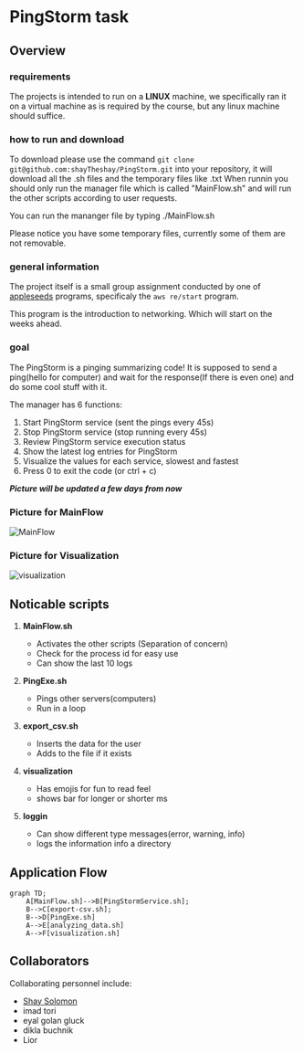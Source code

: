 # PingStorm task

## Overview

### requirements
The projects is intended to run on a **LINUX** machine, we specifically ran it on a virtual machine as is required by the course, but any linux machine should suffice.

### how to run and download
To download please use the command `git clone git@github.com:shayTheshay/PingStorm.git` into your repository, it will download all the .sh files and the temporary files like .txt 
When runnin you should only run the manager file which is called "MainFlow.sh" and will run the other scripts according to user requests.

You can run the mananger file by typing 
./MainFlow.sh

Please notice you have some temporary files, currently some of them are not removable.
### general information
The project itself is a small group assignment conducted by one of [appleseeds](https://appleseeds.org.il/) programs, specificaly the `aws re/start` program.

This program is the introduction to networking.
Which will start on the weeks ahead.

### goal
The PingStorm is a pinging summarizing code!
It is supposed to send a ping(hello for computer) and wait for the response(If there is even one) and do some cool stuff with it.

The manager has 6 functions:
1. Start PingStorm service (sent the pings every 45s) 
2. Stop PingStorm service (stop running every 45s)
3. Review PingStorm service execution status
4. Show the latest log entries for PingStorm
5. Visualize the values for each service, slowest and fastest
0. Press 0 to exit the code (or ctrl + c)

***Picture will be updated a few days from now***

### Picture for MainFlow 
![MainFlow](https://github.com/user-attachments/assets/ea2f17d0-dc57-464e-9ca2-a078569ca214)


### Picture for Visualization
![visualization](https://github.com/user-attachments/assets/08efabff-ee8b-421a-8d24-157e31510fed)

## Noticable scripts
1. **MainFlow.sh**   
    * Activates the other scripts (Separation of concern)
    * Check for the process id for easy use
    * Can show the last 10 logs

2. **PingExe.sh**
    * Pings other servers(computers)
    * Run in a loop 

3. **export_csv.sh**
    * Inserts the data for the user 
    * Adds to the file if it exists
4. **visualization**
    * Has emojis for fun to read feel
    * shows bar for longer or shorter ms
5. **loggin** 
    * Can show different type messages(error, warning, info)
    * logs the information info a directory

## Application Flow
```mermaid
graph TD;
    A[MainFlow.sh]-->B[PingStormService.sh];
    B-->C[export-csv.sh];
    B-->D[PingExe.sh]
    A-->E[analyzing_data.sh]
    A-->F[visualization.sh]
```
## Collaborators

Collaborating personnel include:

- [Shay Solomon](https://www.linkedin.com/in/shay-solomon/)
- imad tori
- eyal golan gluck
- dikla buchnik
- Lior 
